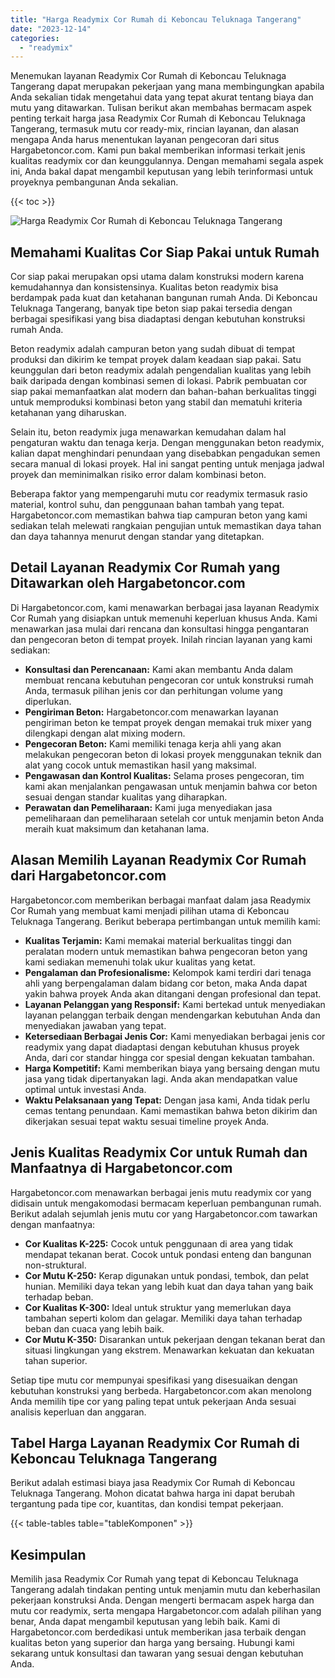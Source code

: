 ```yaml
---
title: "Harga Readymix Cor Rumah di Keboncau Teluknaga Tangerang"
date: "2023-12-14"
categories: 
  - "readymix"
---
```



Menemukan layanan Readymix Cor Rumah di Keboncau Teluknaga Tangerang dapat merupakan pekerjaan yang mana membingungkan apabila Anda sekalian tidak mengetahui data yang tepat akurat tentang biaya dan mutu yang ditawarkan. Tulisan berikut akan membahas bermacam aspek penting terkait harga jasa Readymix Cor Rumah di Keboncau Teluknaga Tangerang, termasuk mutu cor ready-mix, rincian layanan, dan alasan mengapa Anda harus menentukan layanan pengecoran dari situs Hargabetoncor.com. Kami pun bakal memberikan informasi terkait jenis kualitas readymix cor dan keunggulannya. Dengan memahami segala aspek ini, Anda bakal dapat mengambil keputusan yang lebih terinformasi untuk proyeknya pembangunan Anda sekalian.

{{< toc >}}

![Harga Readymix Cor Rumah di Keboncau Teluknaga Tangerang](https://hargareadymixid.github.io/hbc/readymix-hbc%20(36).png)

## Memahami Kualitas Cor Siap Pakai untuk Rumah

Cor siap pakai merupakan opsi utama dalam konstruksi modern karena kemudahannya dan konsistensinya. Kualitas beton readymix bisa berdampak pada kuat dan ketahanan bangunan rumah Anda. Di Keboncau Teluknaga Tangerang, banyak tipe beton siap pakai tersedia dengan berbagai spesifikasi yang bisa diadaptasi dengan kebutuhan konstruksi rumah Anda.

Beton readymix adalah campuran beton yang sudah dibuat di tempat produksi dan dikirim ke tempat proyek dalam keadaan siap pakai. Satu keunggulan dari beton readymix adalah pengendalian kualitas yang lebih baik daripada dengan kombinasi semen di lokasi. Pabrik pembuatan cor siap pakai memanfaatkan alat modern dan bahan-bahan berkualitas tinggi untuk memproduksi kombinasi beton yang stabil dan mematuhi kriteria ketahanan yang diharuskan.

Selain itu, beton readymix juga menawarkan kemudahan dalam hal pengaturan waktu dan tenaga kerja. Dengan menggunakan beton readymix, kalian dapat menghindari penundaan yang disebabkan pengadukan semen secara manual di lokasi proyek. Hal ini sangat penting untuk menjaga jadwal proyek dan meminimalkan risiko error dalam kombinasi beton.

Beberapa faktor yang mempengaruhi mutu cor readymix termasuk rasio material, kontrol suhu, dan penggunaan bahan tambah yang tepat. Hargabetoncor.com memastikan bahwa tiap campuran beton yang kami sediakan telah melewati rangkaian pengujian untuk memastikan daya tahan dan daya tahannya menurut dengan standar yang ditetapkan.

## Detail Layanan Readymix Cor Rumah yang Ditawarkan oleh Hargabetoncor.com

Di Hargabetoncor.com, kami menawarkan berbagai jasa layanan Readymix Cor Rumah yang disiapkan untuk memenuhi keperluan khusus Anda. Kami menawarkan jasa mulai dari rencana dan konsultasi hingga pengantaran dan pengecoran beton di tempat proyek. Inilah rincian layanan yang kami sediakan:

- **Konsultasi dan Perencanaan:** Kami akan membantu Anda dalam membuat rencana kebutuhan pengecoran cor untuk konstruksi rumah Anda, termasuk pilihan jenis cor dan perhitungan volume yang diperlukan.
- **Pengiriman Beton:** Hargabetoncor.com menawarkan layanan pengiriman beton ke tempat proyek dengan memakai truk mixer yang dilengkapi dengan alat mixing modern.
- **Pengecoran Beton:** Kami memiliki tenaga kerja ahli yang akan melakukan pengecoran beton di lokasi proyek menggunakan teknik dan alat yang cocok untuk memastikan hasil yang maksimal.
- **Pengawasan dan Kontrol Kualitas:** Selama proses pengecoran, tim kami akan menjalankan pengawasan untuk menjamin bahwa cor beton sesuai dengan standar kualitas yang diharapkan.
- **Perawatan dan Pemeliharaan:** Kami juga menyediakan jasa pemeliharaan dan pemeliharaan setelah cor untuk menjamin beton Anda meraih kuat maksimum dan ketahanan lama.

## Alasan Memilih Layanan Readymix Cor Rumah dari Hargabetoncor.com

Hargabetoncor.com memberikan berbagai manfaat dalam jasa Readymix Cor Rumah yang membuat kami menjadi pilihan utama di Keboncau Teluknaga Tangerang. Berikut beberapa pertimbangan untuk memilih kami:

- **Kualitas Terjamin:** Kami memakai material berkualitas tinggi dan peralatan modern untuk memastikan bahwa pengecoran beton yang kami sediakan memenuhi tolak ukur kualitas yang ketat.
- **Pengalaman dan Profesionalisme:** Kelompok kami terdiri dari tenaga ahli yang berpengalaman dalam bidang cor beton, maka Anda dapat yakin bahwa proyek Anda akan ditangani dengan profesional dan tepat.
- **Layanan Pelanggan yang Responsif:** Kami bertekad untuk menyediakan layanan pelanggan terbaik dengan mendengarkan kebutuhan Anda dan menyediakan jawaban yang tepat.
- **Ketersediaan Berbagai Jenis Cor:** Kami menyediakan berbagai jenis cor readymix yang dapat diadaptasi dengan kebutuhan khusus proyek Anda, dari cor standar hingga cor spesial dengan kekuatan tambahan.
- **Harga Kompetitif:** Kami memberikan biaya yang bersaing dengan mutu jasa yang tidak dipertanyakan lagi. Anda akan mendapatkan value optimal untuk investasi Anda.
- **Waktu Pelaksanaan yang Tepat:** Dengan jasa kami, Anda tidak perlu cemas tentang penundaan. Kami memastikan bahwa beton dikirim dan dikerjakan sesuai tepat waktu sesuai timeline proyek Anda.

## Jenis Kualitas Readymix Cor untuk Rumah dan Manfaatnya di Hargabetoncor.com

Hargabetoncor.com menawarkan berbagai jenis mutu readymix cor yang didisain untuk mengakomodasi bermacam keperluan pembangunan rumah. Berikut adalah sejumlah jenis mutu cor yang Hargabetoncor.com tawarkan dengan manfaatnya:

- **Cor Kualitas K-225:** Cocok untuk penggunaan di area yang tidak mendapat tekanan berat. Cocok untuk pondasi enteng dan bangunan non-struktural.
- **Cor Mutu K-250:** Kerap digunakan untuk pondasi, tembok, dan pelat hunian. Memiliki daya tekan yang lebih kuat dan daya tahan yang baik terhadap beban.
- **Cor Kualitas K-300:** Ideal untuk struktur yang memerlukan daya tambahan seperti kolom dan gelagar. Memiliki daya tahan terhadap beban dan cuaca yang lebih baik.
- **Cor Mutu K-350:** Disarankan untuk pekerjaan dengan tekanan berat dan situasi lingkungan yang ekstrem. Menawarkan kekuatan dan kekuatan tahan superior.

Setiap tipe mutu cor mempunyai spesifikasi yang disesuaikan dengan kebutuhan konstruksi yang berbeda. Hargabetoncor.com akan menolong Anda memilih tipe cor yang paling tepat untuk pekerjaan Anda sesuai analisis keperluan dan anggaran.

## Tabel Harga Layanan Readymix Cor Rumah di Keboncau Teluknaga Tangerang

Berikut adalah estimasi biaya jasa Readymix Cor Rumah di Keboncau Teluknaga Tangerang. Mohon dicatat bahwa harga ini dapat berubah tergantung pada tipe cor, kuantitas, dan kondisi tempat pekerjaan.

{{< table-tables table="tableKomponen" >}}

## Kesimpulan

Memilih jasa Readymix Cor Rumah yang tepat di Keboncau Teluknaga Tangerang adalah tindakan penting untuk menjamin mutu dan keberhasilan pekerjaan konstruksi Anda. Dengan mengerti bermacam aspek harga dan mutu cor readymix, serta mengapa Hargabetoncor.com adalah pilihan yang benar, Anda dapat mengambil keputusan yang lebih baik. Kami di Hargabetoncor.com berdedikasi untuk memberikan jasa terbaik dengan kualitas beton yang superior dan harga yang bersaing. Hubungi kami sekarang untuk konsultasi dan tawaran yang sesuai dengan kebutuhan Anda.
